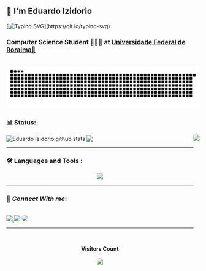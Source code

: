 <h2 align="left">👑 I'm Eduardo Izidorio </h2>

[![Typing SVG](https://readme-typing-svg.herokuapp.com/?font=Satisfy=&size=50&duration=5000&pause=400&color=9370DB&size=40&center=true&vCenter=true&width=1500&lines=Hello,+I'm+Eduardo+Izidorio;But+you+can+call+me+as+Kira+😎;I'm+23+years+old+😝;I+Love+Music+🎸+🎙️+🎶;I+Love+Sports+🏐;I+Love+Games+🎮+💜;Be+Welcome!)](https://git.io/typing-svg) 

<h3 align="left"> Computer Science Student 👨🏽‍💻 at <a href="https://ufrr.br/">Universidade Federal de Roraima📍</a></h3>
<br>

<picture>
  <source media="(prefers-color-scheme: dark)" srcset="https://github.com/EhoKira/EhoKira/blob/output/github-contribution-grid-snake-dark.svg">
  <source media="(prefers-color-scheme: light)" srcset="https://github.com/EhoKira/EhoKira/blob/output/github-contribution-grid-snake-dark.svg">
  <img alt="github contribution grid snake animation" src="https://github.com/EhoKira/EhoKira/blob/output/github-contribution-grid-snake-dark.svg">
</picture>

### 📊 Status:
<div>  
  <img height="330px" align="right" src="https://github.com/EhoKira/EhoKira/assets/99437216/c410485a-13cb-448d-a60b-346dd3ab8bda" />
  <img height="185" align="center" src="https://github-readme-stats.vercel.app/api?username=EhoKira&show_icons=true&theme=ocean_dark" alt="Eduardo Izidorio github stats" />
  <img height="170" align="center" src="https://github-readme-stats.vercel.app/api/top-langs/?username=EhoKira&layout=compact&langs_count=7&theme=ocean_dark"/>
<div> 

---
### :hammer_and_wrench: Languages and Tools :
<p align="center">
  <a href="https://skillicons.dev">
    <img src="https://skillicons.dev/icons?i=python,c,react,nodejs,cpp,blender,arduino,git,github,vscode,notion,linkedin" />
  </a>
</p>
<!--[![My Skills](https://skillicons.dev/icons?i=python,c,react,nodejs,cpp,blender,arduino,git,github,vscode,notion,linkedin)](https://skillicons.dev) -->

---

### 📲 _Connect With me_:
<p align="left" style="display_block"><br>
  <!-- <a href="https://twitter.com/EhoKira/" target="_blank"><img src="https://img.shields.io/badge/Twitter-00acee?style=for-the-badge&logo=twitter&logoColor=white" target="_blank"></a> -->  
  <a href="https://www.instagram.com/_eduardoizidorio_/" target="_blank"><img src="https://img.shields.io/badge/-Instagram-%23E4405F?style=for-the-badge&logo=instagram&logoColor=white"</a>
  <!-- <a href="https://www.twitch.tv/ehokira" target="_blank"><img src="https://img.shields.io/badge/Twitch-9146FF?style=for-the-badge&logo=twitch&logoColor=white" target="_blank"></a> -->
  <a href ="mailto:cmp.1a.eduardo57izidorio@gmail.com"> <img src="https://img.shields.io/badge/-Gmail-%23333?style=for-the-badge&logo=gmail&logoColor=white" target="_blank"></a>
  <a href="https://www.linkedin.com/in/EduardoIzidorio/" target="_blank"><img src="https://img.shields.io/badge/-LinkedIn-%230077B5?style=for-the-badge&logo=linkedin&logoColor=white" style="border-radius: 30px" target="_blank"></a> 
  <!-- <a href="https://discord.gg/zcneCwuUkD" target="blank"><img src="https://img.shields.io/badge/-Discord-7289da?style=for-the-badge&logo=discord&logoColor=white"></a> --> 
<br>
</p>

---
<div align="center">
<br><p align="center"><b>Visitors Count</b></p>  
<p align="center"><img align="center" src="https://profile-counter.glitch.me/{EhoKira}/count.svg" /></p> 
<br>
</div>


<!-- <img src="https://github.com/EhoKira/EhoKira/blob/output/github-contribution-grid-snake.svg">-->

<!--<p align="center">
  <img align="center" width="200" height="180" src="https://cdn.discordapp.com/attachments/701952071934541824/1104786226831179916/unknown-removebg-preview.png" />
</p>-->

<!-- <p align="center">
  <img src="https://github-profile-trophy.vercel.app/?username=EhoKira&show_icons=true&theme=tokyonight&no-bg=true&column=3&margin-w=15&margin-h=15" />
</p> -->
